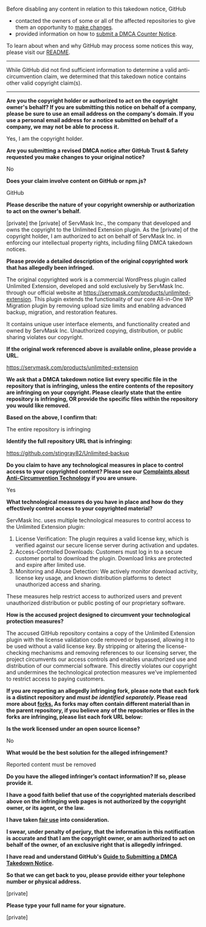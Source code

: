Before disabling any content in relation to this takedown notice, GitHub
- contacted the owners of some or all of the affected repositories to give them an opportunity to [make changes](https://docs.github.com/en/github/site-policy/dmca-takedown-policy#a-how-does-this-actually-work).
- provided information on how to [submit a DMCA Counter Notice](https://docs.github.com/en/articles/guide-to-submitting-a-dmca-counter-notice).

To learn about when and why GitHub may process some notices this way, please visit our [README](https://github.com/github/dmca/blob/master/README.md#anatomy-of-a-takedown-notice).

---

While GitHub did not find sufficient information to determine a valid anti-circumvention claim, we determined that this takedown notice contains other valid copyright claim(s).

---

**Are you the copyright holder or authorized to act on the copyright owner's behalf? If you are submitting this notice on behalf of a company, please be sure to use an email address on the company's domain. If you use a personal email address for a notice submitted on behalf of a company, we may not be able to process it.**

Yes, I am the copyright holder.

**Are you submitting a revised DMCA notice after GitHub Trust & Safety requested you make changes to your original notice?**

No

**Does your claim involve content on GitHub or npm.js?**

GitHub

**Please describe the nature of your copyright ownership or authorization to act on the owner's behalf.**

[private] the [private] of ServMask Inc., the company that developed and owns the copyright to the Unlimited Extension plugin. As the [private] of the copyright holder, I am authorized to act on behalf of ServMask Inc. in enforcing our intellectual property rights, including filing DMCA takedown notices.

**Please provide a detailed description of the original copyrighted work that has allegedly been infringed.**

The original copyrighted work is a commercial WordPress plugin called Unlimited Extension, developed and sold exclusively by ServMask Inc. through our official website at https://servmask.com/products/unlimited-extension. This plugin extends the functionality of our core All-in-One WP Migration plugin by removing upload size limits and enabling advanced backup, migration, and restoration features.

It contains unique user interface elements, and functionality created and owned by ServMask Inc. Unauthorized copying, distribution, or public sharing violates our copyright.

**If the original work referenced above is available online, please provide a URL.**

https://servmask.com/products/unlimited-extension

**We ask that a DMCA takedown notice list every specific file in the repository that is infringing, unless the entire contents of the repository are infringing on your copyright. Please clearly state that the entire repository is infringing, OR provide the specific files within the repository you would like removed.**

**Based on the above, I confirm that:**

The entire repository is infringing

**Identify the full repository URL that is infringing:**

https://github.com/stingray82/Unlimited-backup

**Do you claim to have any technological measures in place to control access to your copyrighted content? Please see our <a href="https://docs.github.com/articles/guide-to-submitting-a-dmca-takedown-notice#complaints-about-anti-circumvention-technology">Complaints about Anti-Circumvention Technology</a> if you are unsure.**

Yes

**What technological measures do you have in place and how do they effectively control access to your copyrighted material?**

ServMask Inc. uses multiple technological measures to control access to the Unlimited Extension plugin:  
1. License Verification: The plugin requires a valid license key, which is verified against our secure license server during activation and updates.  
2. Access-Controlled Downloads: Customers must log in to a secure customer portal to download the plugin. Download links are protected and expire after limited use.  
4. Monitoring and Abuse Detection: We actively monitor download activity, license key usage, and known distribution platforms to detect unauthorized access and sharing.

These measures help restrict access to authorized users and prevent unauthorized distribution or public posting of our proprietary software.

**How is the accused project designed to circumvent your technological protection measures?**

The accused GitHub repository contains a copy of the Unlimited Extension plugin with the license validation code removed or bypassed, allowing it to be used without a valid license key. By stripping or altering the license-checking mechanisms and removing references to our licensing server, the project circumvents our access controls and enables unauthorized use and distribution of our commercial software. This directly violates our copyright and undermines the technological protection measures we’ve implemented to restrict access to paying customers.

**If you are reporting an allegedly infringing fork, please note that each fork is a distinct repository and <i>must be identified separately</i>. Please read more about <a href="https://docs.github.com/articles/dmca-takedown-policy#b-what-about-forks-or-whats-a-fork">forks.</a> As forks may often contain different material than in the parent repository, if you believe any of the repositories or files in the forks are infringing, please list each fork URL below:**

**Is the work licensed under an open source license?**

No

**What would be the best solution for the alleged infringement?**

Reported content must be removed

**Do you have the alleged infringer’s contact information? If so, please provide it.**

**I have a good faith belief that use of the copyrighted materials described above on the infringing web pages is not authorized by the copyright owner, or its agent, or the law.**

**I have taken <a href="https://www.lumendatabase.org/topics/22">fair use</a> into consideration.**

**I swear, under penalty of perjury, that the information in this notification is accurate and that I am the copyright owner, or am authorized to act on behalf of the owner, of an exclusive right that is allegedly infringed.**

**I have read and understand GitHub's <a href="https://docs.github.com/articles/guide-to-submitting-a-dmca-takedown-notice/">Guide to Submitting a DMCA Takedown Notice</a>.**

**So that we can get back to you, please provide either your telephone number or physical address.**

[private]

**Please type your full name for your signature.**

[private]
